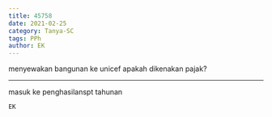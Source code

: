```yaml
---
title: 45758
date: 2021-02-25
category: Tanya-SC
tags: PPh
author: EK
---
```


menyewakan bangunan ke unicef apakah dikenakan pajak?

---

masuk ke penghasilanspt tahunan

`EK`
